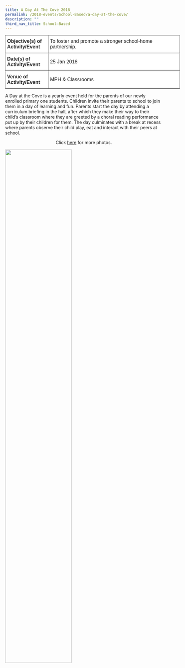 ```yaml
---
title: A Day At The Cove 2018
permalink: /2018-events/School-Based/a-day-at-the-cove/
description: ""
third_nav_title: School–Based
---
```

<style type="text/css">
.tg  {border-collapse:collapse;border-spacing:0;margin:0px auto;}
.tg td{border-color:black;border-style:solid;border-width:1px;font-family:Arial, sans-serif;font-size:14px;
  overflow:hidden;padding:10px 5px;word-break:normal;}
.tg th{border-color:black;border-style:solid;border-width:1px;font-family:Arial, sans-serif;font-size:14px;
  font-weight:normal;overflow:hidden;padding:10px 5px;word-break:normal;}
.tg .tg-kdpx{background-color:#FFF;border-color:inherit;color:#222;font-size:16px;text-align:left;vertical-align:middle}
.tg .tg-x4x2{background-color:#FFF;border-color:inherit;color:#222;font-size:16px;font-weight:bold;text-align:left;
  vertical-align:middle}
</style>
<table class="tg" style="undefined;table-layout: fixed; width: 560px">
<colgroup>
<col style="width: 138px">
<col style="width: 422px">
</colgroup>
<tbody>
  <tr>
    <td class="tg-x4x2">Objective(s) of Activity/Event</td>
    <td class="tg-kdpx">To foster and promote a stronger school-home partnership.</td>
  </tr>
  <tr>
    <td class="tg-x4x2">Date(s) of Activity/Event</td>
    <td class="tg-kdpx">25 Jan 2018</td>
  </tr>
  <tr>
    <td class="tg-x4x2">Venue of Activity/Event</td>
    <td class="tg-kdpx">MPH &amp; Classrooms</td>
  </tr>
</tbody>
</table>

A Day at the Cove is a yearly event held for the parents of our newly enrolled primary one students. Children invite their parents to school to join them in a day of learning and fun. Parents start the day by attending a curriculum briefing in the hall, after which they make their way to their child’s classroom where they are greeted by a choral reading performance put up by their children for them. The day culminates with a break at recess where parents observe their child play, eat and interact with their peers at school.

<center>Click <a href="https://www.flickr.com/photos/142848383@N02/albums/72157695298802235">here</a> for more photos.</center>


<img src="/images/2018%20A%20Day%20At%20The%20Cove%203.jpeg" 
     style="width:65%">